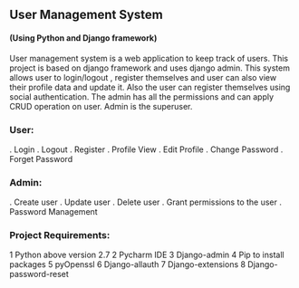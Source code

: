 ## **User Management System**
#### (Using Python and Django framework)

User management system is a web application to keep track of users. This project is based on django framework and uses django admin.
This system allows user to login/logout , register themselves and user can also view their profile data and update it.
Also the user can register themselves using social authentication. 
The admin has all the permissions and can apply CRUD operation on user. Admin is the superuser.

### __User:__ 
. Login
. Logout
. Register
. Profile View
. Edit Profile
. Change Password
. Forget Password

### __Admin:__
. Create user
. Update user
. Delete user
. Grant permissions to the user
. Password Management

### __Project Requirements:__

1 Python above version 2.7
2 Pycharm IDE
3 Django-admin
4 Pip to install packages
5 pyOpenssl
6 Django-allauth
7 Django-extensions
8 Django-password-reset
